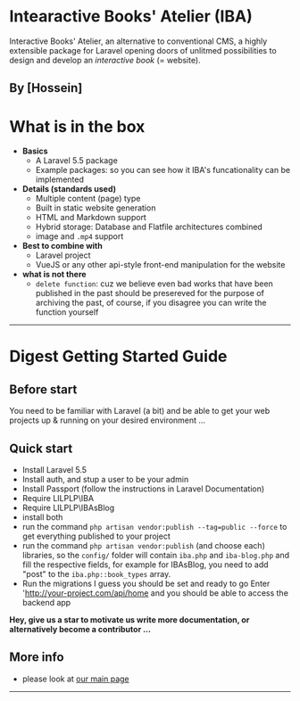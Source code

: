 # Intearactive Books' Atelier (IBA)

Interactive Books' Atelier, an alternative to conventional CMS, a highly extensible package for Laravel opening doors of unlitmed possibilities to design and develop an _interactive book_ (= website).

By [Hossein]
------

# What is in the box

- **Basics**
    - A Laravel 5.5 package
    - Example packages: so you can see how it IBA's funcationality can be implemented
- **Details (standards used)**
    - Multiple content (page) type
    - Built in static website generation
    - HTML and Markdown support
    - Hybrid storage: Database and Flatfile architectures combined
    - image and `.mp4` support
- **Best to combine with**
    - Laravel project
    - VueJS or any other api-style front-end manipulation for the website
- **what is not there**
    - `delete function`: cuz we believe even bad works that have been published in the past should be presereved for the purpose of archiving the past, of course, if you disagree you can write the function yourself
    
-------

# Digest Getting Started Guide

## Before start

You need to be familiar with Laravel (a bit) and be able to get your web projects up & running on your desired environment ...

## Quick start

- Install Laravel 5.5
- Install auth, and stup a user to be your admin
- Install Passport (follow the instructions in Laravel Documentation)
- Require LILPLP\IBA
- Require LILPLP\IBAsBlog
- install both
- run the command `php artisan vendor:publish --tag=public --force` to get everything published to your project
- run the command `php artisan vendor:publish` (and choose each) libraries, so the `config/` folder will contain `iba.php` and `iba-blog.php` and fill the respective fields, for example for IBAsBlog, you need to add "post" to the `iba.php::book_types` array.
- Run the migrations
I guess you should be set and ready to go
Enter 'http://your-project.com/api/home and you should be able to access the backend app

**Hey, give us a star to motivate us write more documentation, or alternatively become a contributor ...**

## More info

- please look at [our main page](http://lostideaslab.com/pirates-lost-pearl/interactive-books-atelier/)

-------

